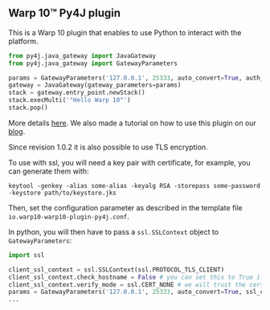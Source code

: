## Warp 10™ Py4J plugin

This is a Warp 10 plugin that enables to use Python to interact with the platform.

```python
from py4j.java_gateway import JavaGateway
from py4j.java_gateway import GatewayParameters

params = GatewayParameters('127.0.0.1', 25333, auto_convert=True, auth_token="your-token")
gateway = JavaGateway(gateway_parameters=params)
stack = gateway.entry_point.newStack()
stack.execMulti('"Hello Warp 10"')
stack.pop()
```

More details [here](https://warp10.io/content/03_Documentation/04__Tooling/03_Python).
We also made a tutorial on how to use this plugin on our [blog](https://blog.senx.io/the-py4j-plugin-for-warp-10/).

Since revision 1.0.2 it is also possible to use TLS encryption.

To use with ssl, you will need a key pair with certificate, for example, you can generate them with:

`keytool -genkey -alias some-alias -keyalg RSA -storepass some-password -keystore path/to/keystore.jks`

Then, set the configuration parameter as described in the template file `io.warp10-warp10-plugin-py4j.conf`.

In python, you will then have to pass a `ssl.SSLContext` object to `GatewayParameters`:

```python
import ssl

client_ssl_context = ssl.SSLContext(ssl.PROTOCOL_TLS_CLIENT)
client_ssl_context.check_hostname = False # you can set this to True if you load a complete certification chain
client_ssl_context.verify_mode = ssl.CERT_NONE # we will trust the certificate sent by the gateway since we generated it
params = GatewayParameters('127.0.0.1', 25333, auto_convert=True, ssl_context=client_ssl_context, auth_token="your-token")
...
```



